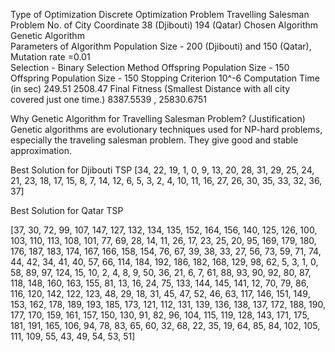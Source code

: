 
Type of Optimization	Discrete Optimization
Problem	Travelling Salesman Problem
No. of City Coordinate	38 (Djibouti)	194 (Qatar)
Chosen Algorithm	Genetic Algorithm	
Parameters of Algorithm	Population Size - 200 (Djibouti) and 150 (Qatar), Mutation rate =0.01 	
 	Selection - Binary Selection Method	
 	Offspring Population Size - 150	Offspring Population Size - 150
Stopping Criterion	10^-6
Computation Time (in sec)	249.51	2508.47
Final Fitness (Smallest Distance with all city covered just one time.)	8387.5539	, 25830.6751

Why Genetic Algorithm for Travelling Salesman Problem? (Justification)
Genetic algorithms are evolutionary techniques used for NP-hard problems, especially the traveling salesman problem.
They give good and stable approximation. 

Best Solution for Djibouti TSP 
[34, 22, 19, 1, 0, 9, 13, 20, 28, 31, 29, 25, 24, 21, 23, 18, 17, 15, 8, 7, 14, 12, 6, 5, 3, 2, 4, 10, 11, 16, 27, 26, 30, 35, 33, 32, 36, 37]

Best Solution for Qatar TSP 

[37, 30, 72, 99, 107, 147, 127, 132, 134, 135, 152, 164, 156, 140, 125, 126, 100, 103, 110, 113, 108, 101, 77, 69, 28, 14, 11, 26, 17, 23, 25, 20, 95, 169, 179, 180, 176, 187, 183, 174, 167, 166, 158, 154, 76, 67, 39, 38, 33, 27, 56, 73, 59, 71, 74, 44, 42, 34, 41, 40, 57, 66, 114, 184, 192, 186, 182, 168, 129, 98, 62, 5, 3, 1, 0, 58, 89, 97, 124, 15, 10, 2, 4, 8, 9, 50, 36, 21, 6, 7, 61, 88, 93, 90, 92, 80, 87, 118, 148, 160, 163, 155, 81, 13, 16, 24, 75, 133, 144, 145, 141, 12, 70, 79, 86, 116, 120, 142, 122, 123, 48, 29, 18, 31, 45, 47, 52, 46, 63, 117, 146, 151, 149, 153, 162, 178, 189, 193, 185, 173, 121, 112, 131, 139, 136, 138, 137, 172, 188, 190, 177, 170, 159, 161, 157, 150, 130, 91, 82, 96, 104, 115, 119, 128, 143, 171, 175, 181, 191, 165, 106, 94, 78, 83, 65, 60, 32, 68, 22, 35, 19, 64, 85, 84, 102, 105, 111, 109, 55, 43, 49, 54, 53, 51]

